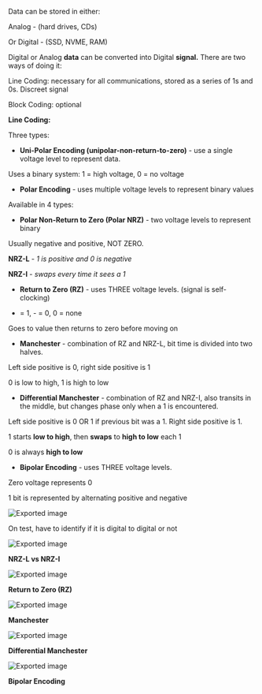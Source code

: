 Data can be stored in either:

Analog - (hard drives, CDs)

Or Digital - (SSD, NVME, RAM)

  

Digital or Analog **data** can be converted into Digital **signal.** There are two ways of doing it:

Line Coding: necessary for all communications, stored as a series of 1s and 0s. Discreet signal

Block Coding: optional

  

**Line Coding:**

Three types:

- **Uni-Polar Encoding (unipolar-non-return-to-zero)** - use a single voltage level to represent data.

Uses a binary system: 1 = high voltage, 0 = no voltage

  
  
  
  
  
  
  
  

- **Polar Encoding** - uses multiple voltage levels to represent binary values

Available in 4 types:

- **Polar Non-Return to Zero (Polar NRZ)** - two voltage levels to represent binary

Usually negative and positive, NOT ZERO.

**NRZ-L** - _1 is positive and 0 is negative_

**NRZ-I** - _swaps every time it sees a 1_

  
  
  
  
  
  
  
  
  

- **Return to Zero (RZ)** - uses THREE voltage levels. (signal is self-clocking)

+ = 1, - = 0, 0 = none

Goes to value then returns to zero before moving on

  
  
  
  
  
  
  
  
  
  
  

- **Manchester** - combination of RZ and NRZ-L, bit time is divided into two halves.

Left side positive is 0, right side positive is 1

0 is low to high, 1 is high to low

  
  
  
  
  
  
  
  
  
  
  
  
  

- **Differential Manchester** - combination of RZ and NRZ-I, also transits in the middle, but changes phase only when a 1 is encountered.

Left side positive is 0 OR 1 if previous bit was a 1. Right side positive is 1.

  

1 starts **low to high**, then **swaps** to **high to low** each 1

0 is always **high to low**

  
  
  
  
  
  
  
  
  
  
  
  
  

- **Bipolar Encoding** - uses THREE voltage levels.

Zero voltage represents 0

1 bit is represented by alternating positive and negative

![Exported image](Notes/!%20Images/!%20Pre%20Grad/AC%20Power.md/Exported%20image%2020240207094509-0.png)

On test, have to identify if it is digital to digital or not

![Exported image](Notes/!%20Images/!%20Pre%20Grad/AC%20Power.md/Exported%20image%2020240207094509-1.png)

**NRZ-L vs NRZ-I**

![Exported image](Notes/!%20Images/!%20Pre%20Grad/AC%20Power.md/Exported%20image%2020240207094509-2.png)

**Return to Zero (RZ)**

![Exported image](Notes/!%20Images/!%20Pre%20Grad/AC%20Power.md/Exported%20image%2020240207094509-3.png)

**Manchester**

![Exported image](Notes/!%20Images/!%20Pre%20Grad/AC%20Power.md/Exported%20image%2020240207094509-4.png)

**Differential Manchester**

![Exported image](Notes/!%20Images/!%20Pre%20Grad/AC%20Power.md/Exported%20image%2020240207094509-5.png)

**Bipolar Encoding**